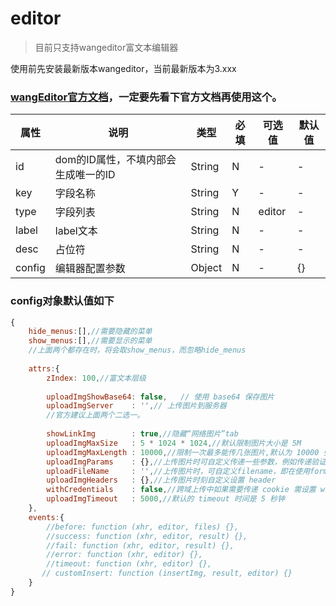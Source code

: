 # editor
> 目前只支持wangeditor富文本编辑器

使用前先安装最新版本wangeditor，当前最新版本为3.xxx

### [wangEditor官方文档](http://www.wangeditor.com/)，一定要先看下官方文档再使用这个。

|属性        |      说明    |    类型   |         必填     |    可选值    |        默认值 |
| --- | --- | --- | --- |----|----|
| id        |      dom的ID属性，不填内部会生成唯一的ID   |  String   |    N  |    -   |   -    |
| key        |      字段名称   |  String   |    Y  |    -   |   -    |
| type        |      字段列表   |  String   |    N  |    editor   |   -    |
| label        |      label文本   |  String   |    N  |    -   |   -    |
| desc        |      占位符   |  String   |    N  |    -   |   -    |
| config        |     编辑器配置参数   |  Object   |    N  |    -   |   {}    |

### config对象默认值如下
```js
{
    hide_menus:[],//需要隐藏的菜单
    show_menus:[],//需要显示的菜单
    //上面两个都存在时，将会取show_menus，而忽略hide_menus
    
    attrs:{
        zIndex: 100,//富文本层级
        
        uploadImgShowBase64: false,   // 使用 base64 保存图片
        uploadImgServer    : '',// 上传图片到服务器
        //官方建议上面两个二选一。
        
        showLinkImg        : true,//隐藏“网络图片”tab
        uploadImgMaxSize   : 5 * 1024 * 1024,//默认限制图片大小是 5M
        uploadImgMaxLength : 10000,//限制一次最多能传几张图片,默认为 10000 张（即不限制），需要限制可自己配置
        uploadImgParams    : {},//上传图片时可自定义传递一些参数，例如传递验证的token等。这些参数会拼接到 url 的参数中，也会被添加到formdata中。
        uploadFileName     : '',//上传图片时，可自定义filename，即在使用formdata.append(name, file)添加图片文件时，自定义第一个参数。
        uploadImgHeaders   : {},//上传图片时刻自定义设置 header
        withCredentials    : false,//跨域上传中如果需要传递 cookie 需设置 withCredentials
        uploadImgTimeout   : 5000,//默认的 timeout 时间是 5 秒钟
    },
    events:{
        //before: function (xhr, editor, files) {},
        //success: function (xhr, editor, result) {},
        //fail: function (xhr, editor, result) {},
        //error: function (xhr, editor) {},
        //timeout: function (xhr, editor) {},
       // customInsert: function (insertImg, result, editor) {}
    }
}
```


